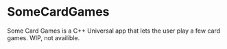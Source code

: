 # SomeCardGames

Some Card Games is a C++ Universal app that lets the user play a few card games.
WIP, not availible.
